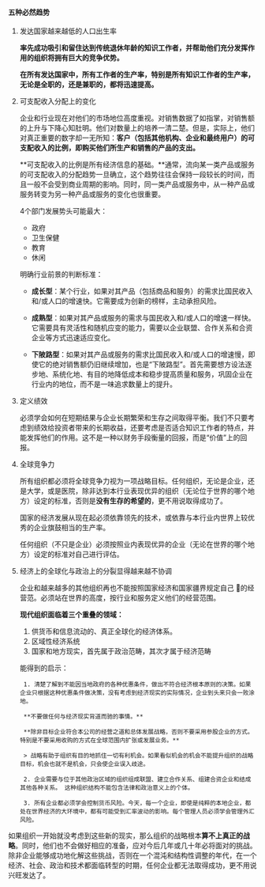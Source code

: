 #### 五种必然趋势

1. 发达国家越来越低的人口出生率

    **率先成功吸引和留住达到传统退休年龄的知识工作者，并帮助他们充分发挥作用的组织将拥有巨大的竞争优势。**

    **在所有发达国家中，所有工作者的生产率，特别是所有知识工作者的生产率，无论是全职的，还是兼职的，都将迅速提高。**

2. 可支配收入分配上的变化

    企业和行业现在对他们的市场地位高度重视。对销售数据了如指掌，对销售额的上升与下降心知肚明。他们对数量上的培养一清二楚。但是，实际上，他们对真正重要的数字却一无所知：**客户（包括其他机构、企业和最终用户）的可支配收入的比例，即购买他们所生产和销售的产品的支出。**
    
    **可支配收入的比例是所有经济信息的基础。**通常，流向某一类产品或服务的可支配收入的分配趋势一旦确立，这个趋势往往会保持一段较长的时间，而且一般不会受到商业周期的影响。同时，同一类产品或服务中，从一种产品或服务转变为另一种产品或服务的变化也很重要。
    
    4个部门发展势头可能最大：
    
    - 政府
    - 卫生保健
    - 教育
    - 休闲
    
    明确行业前景的判断标准：
    
    - **成长型**：某个行业，如果对其产品（包括商品和服务）的需求比国民收入和/或人口的增速快。它需要成为创新的榜样，主动承担风险。
    
    - **成熟型**：如果对其产品或服务的需求与国民收入和/或人口的增速一样快。它需要具有灵活性和随机应变的能力，需要以企业联盟、合作关系和合资企业等方式迅速适应变化。
    
    - **下陂路型**：如果对其产品或服务的需求比国民收入和/或人口的增速慢，即使它的绝对销售额仍旧继续增加，也是“下陂路型”。首先需要想方设法逐步地、系统化地、有目的地降低成本和稳步提高质量和服务，巩固企业在行业内的地位，而不是一味追求数量上的提升。
        
3. 定义绩效

    必须学会如何在短期结果与企业长期繁荣和生存之间取得平衡。我们不只要考虑到绩效给投资者带来的长期收益，还要考虑是否适合知识工作者的特点，并能发挥他们的作用。这不是一种以财务手段衡量的回报，而是“价值”上的回报。
    
4. 全球竞争力

    所有组织都必须将全球竞争力视为一项战略目标。任何组织，无论是企业，还是大学，或是医院，除非达到本行业表现优异的组织（无论位于世界的哪个地方）设定的标准，否则是**没有生存的希望的**，更不用说取得成功了。
    
    国家的经济发展从现在起必须依靠领先的技术，或依靠与本行业内世界上较优秀的企业旗鼓相当的生产率。
    
    任何组织（不只是企业）必须按照业内表现优异的企业（无论在世界的哪个地方）设定的标准对自己进行评估。
    
5. 经济上的全球化与政治上的分裂显得越来越不协调

    企业和越来越多的其他组织再也不能按照国家经济和国家疆界规定自己 的经营范。必须站在世界的高度，按行业和服务定义他们的经营范围。
    
    **现代组织面临着三个重叠的领域：**
    
    1. 供货币和信息流动的、真正全球化的经济体系。
    2. 区域性经济系统
    3. 国家和地方现实，首先属于政治范畴，其次才属于经济范畴
    
    能得到的启示：
    
        1. 清楚了解到不能因当地政府的各种优惠条件，做出不符合经济根本原则的决策。如果企业只根据这种优惠条件做决策，没有考虑到经济现实的实际情况，企业到头来只会一败涂地。
    
        **不要做任何与经济现实背道而驰的事情。**
    
        **除非目标企业符合本公司的经营之道和总体发展战略，否则不要采用参股企业的方式。特别是不要采用收购的方式在全球范围内扩张或发展业务。**
    
        > 战略有助于组织有目的地抓住一切有利机会。如果看似机会的机会不能提升组织的战略目标，机会也就不是机会，只会使企业误入歧途。

        2. 企业需要与位于其他政治区域的组织组成联盟、建立合作关系、组建合资企业和结成其他各种关系。 这种组织结构不能包含法律和政治意义上的个体。
        
        3. 所有企业都必须学会控制货币风险。今天，每一个企业，即使是纯粹的本地企业，都处在世界经济的大环境中，都有可能受到汇率波动的影响。每个管理人员必须学会管理外汇风险。

如果组织一开始就没考虑到这些新的现实，那么组织的战略根本**算不上真正的战略**。同时，他们也不会做好相应的准备，应对今后几年或几十年必将面对的挑战。除非企业能够成功地化解这些挑战，否则在一个混沌和结构性调整的年代，在一个经济、社会、政治和技术都面临转型的时期，任何企业都无法取得成功，更不用说兴旺发达了。
        
